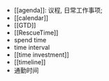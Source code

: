 - [[agenda]]: 议程, 日常工作事项;
- [[calendar]]
- [[GTD]]
- [[RescueTime]]
- spend time
- time interval
- [[time investment]]
- [[timeline]]
- 通勤时间
